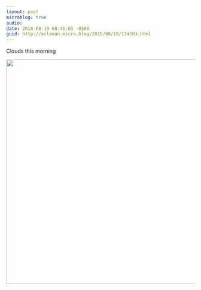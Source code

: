 ```yaml
---
layout: post
microblog: true
audio: 
date: 2018-08-19 08:45:03 -0500
guid: http://aclaman.micro.blog/2018/08/19/134503.html
---
```

Clouds this morning

<img src="http://micro.alexclaman.com/uploads/2018/20bfc5c6ed.jpg" width="600" height="599" />
